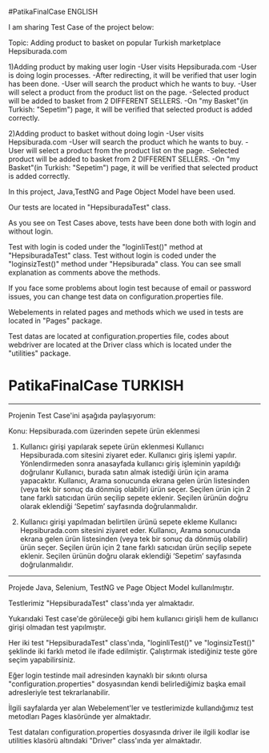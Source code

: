 
#PatikaFinalCase  ENGLISH

I am sharing Test Case of the project below:

Topic: Adding product to basket on popular Turkish marketplace Hepsiburada.com

1)Adding product by making user login
-User visits Hepsiburada.com
-User is doing login processes.
-After redirecting, it will be verified that user login has been done.
-User will search the product which he wants to buy.
-User will select a product from the product list on the page.
-Selected product will be added to basket from 2 DIFFERENT SELLERS.
-On "my Basket"(in Turkish: "Sepetim") page, it will be verified that selected product is added correctly.


2)Adding product to basket without doing login
-User visits Hepsiburada.com
-User will search the product which he wants to buy.
-User will select a product from the product list on the page.
-Selected product will be added to basket from 2 DIFFERENT SELLERS.
-On "my Basket"(in Turkish: "Sepetim") page, it will be verified that selected product is added correctly.

In this project, Java,TestNG and Page Object Model have been used.

Our tests are located in "HepsiburadaTest" class.

As you see on Test Cases above, tests have been done both with login and without login.

Test with login is coded under the "loginliTest()" method at "HepsiburadaTest" class. Test without login is coded under the "loginsizTest()" method under "Hepsiburada" class. You can see small explanation as comments above the methods.

If you face some problems about login test because of email or password issues, you can change test data on configuration.properties file.

Webelements in related pages and methods which we used in tests are located in "Pages" package.

Test datas are located at configuration.properties file, codes about webdriver are located at the Driver class which is located under the "utilities" package.



# PatikaFinalCase TURKISH
-----------------------------------------------------------------------------------------------------------------------------------------------------------------------  
Projenin Test Case'ini aşağıda paylaşıyorum:


Konu: Hepsiburada.com üzerinden sepete ürün eklenmesi

1. Kullanıcı girişi yapılarak sepete ürün eklenmesi
Kullanıcı Hepsiburada.com sitesini ziyaret eder.
Kullanıcı giriş işlemi yapılır.
Yönlendirmeden sonra anasayfada kullanıcı giriş işleminin yapıldığı doğrulanır
Kullanıcı, burada satın almak istediği ürün için arama yapacaktır.
Kullanıcı, Arama sonucunda ekrana gelen ürün listesinden (veya tek bir sonuç da dönmüş olabilir) ürün seçer.
Seçilen ürün için 2 tane farklı satıcıdan ürün seçilip sepete eklenir.
Seçilen ürünün doğru olarak eklendiği ‘Sepetim’ sayfasında doğrulanmalıdır.

2. Kullanıcı girişi yapılmadan belirtilen ürünü sepete ekleme
Kullanıcı Hepsiburada.com sitesini ziyaret eder.
Kullanıcı, Arama sonucunda ekrana gelen ürün listesinden (veya tek bir sonuç da dönmüş olabilir) ürün seçer.
Seçilen ürün için 2 tane farklı satıcıdan ürün seçilip sepete eklenir.
Seçilen ürünün doğru olarak eklendiği ‘Sepetim’ sayfasında doğrulanmalıdır.
-----------------------------------------------------------------------------------------------------------------------------------------------------------------------

 Projede Java, Selenium, TestNG ve Page Object Model kullanılmıştır. 
 
 Testlerimiz "HepsiburadaTest" class'ında yer almaktadır. 
 
 Yukarıdaki Test case'de görüleceği gibi hem kullanıcı girişli hem de kullanıcı girişi olmadan test yapılmıştır.
 
 Her iki test "HepsiburadaTest" class'ında,  "loginliTest()" ve "loginsizTest()" şeklinde iki farklı metod ile ifade edilmiştir. Çalıştırmak istediğiniz teste
 göre seçim yapabilirsiniz.
 
 Eğer login testinde mail adresinden kaynaklı bir sıkıntı olursa "configuration.properties" dosyasından kendi belirlediğimiz başka email adresleriyle 
 test tekrarlanabilir.
 
 İlgili sayfalarda yer alan Webelement'ler ve testlerimizde kullandığımız test metodları Pages klasöründe yer almaktadır.
 
 Test dataları configuration.properties dosyasında driver ile ilgili kodlar ise utilities klasörü altındaki "Driver" class'ında yer almaktadır.
 

